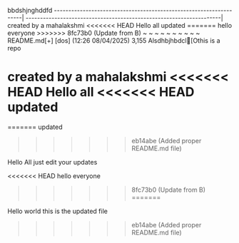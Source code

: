 

bbdshjnghddfd  -------------------------------------------------------------------|  --------------------------------------------------------------------|                                                                                                                                                                                                                    created by a mahalakshmi                                                                                                                                                                                          <<<<<<< HEAD                                                                                                                                                                                                       Hello all                                                                                                                                                                                                         updated                                                                                                                                                                                                          =======                                                                                                                                                                                                                                                                                                                                                                                                                                                                                                                                                                                                                                                                                                                                                                                                                                                                                                                                                                                                                                                                                                                                                                                                                                                                                                                                                                                                                                                                                                                        hello everyone                                                                                                                                                                                                   >>>>>>> 8fc73b0 (Update from B)                                                                                                                                                                                 ~                                                                                                                                                                                                                 ~                                                                                                                                                                                                                 ~                                                                                                                                                                                                                 ~                                                                                                                                                                                                                 ~                                                                                                                                                                                                                 ~                                                                                                                                                                                                                 ~                                                                                                                                                                                                                 ~                                                                                                                                                                                                                 ~                                                                                                                                                                                                                 ~                                                                                                                                                                                                                 README.md[+] [dos] (12:26 08/04/2025)                                                                                                                                                                    3,155 Alsdhbjhbdcl[Othis is a repo

created by a mahalakshmi
<<<<<<< HEAD
 Hello all
<<<<<<< HEAD
 updated 
=======
 
=======
 updated
>>>>>>> eb14abe (Added proper README.md file)
  



  Hello All 
  just edit your updates




<<<<<<< HEAD
 hello everyone
>>>>>>> 8fc73b0 (Update from B)
=======


 Hello world
 this is the updated file
>>>>>>> eb14abe (Added proper README.md file)
